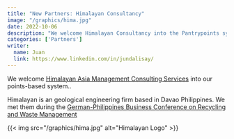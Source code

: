 ```yaml
---
title: "New Partners: Himalayan Consultancy"
image: "/graphics/hima.jpg"
date: 2022-10-06
description: "We welcome Himalayan Consultancy into the Pantrypoints system"
categories: ['Partners']
writer:
  name: Juan
  link: https://www.linkedin.com/in/jundalisay/
---
```



We welcome [Himalayan Asia Management Consulting Services](https://www.himalayan-asia.com/) into our points-based system..

Himalayan is an geological engineering firm based in Davao Philippines. We met them during the [German-Philippines Business Conference on Recycling and Waste Management](https://events.pantrypoints.com/environment/22-09-27)


{{< img src="/graphics/hima.jpg" alt="Himalayan Logo" >}}


<!-- ## News Media Nest

[News Media Nest](https://nestor.eu.org/) is a freelance news site focusing on events in Metro Manila.

 -->
 